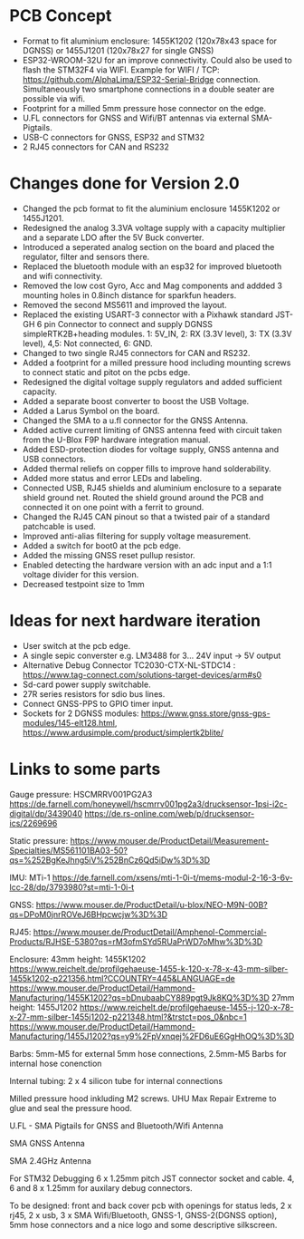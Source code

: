 # PCB Concept
- Format to fit aluminium enclosure: 1455K1202 (120x78x43 space for DGNSS)  or 1455J1201 (120x78x27 for single GNSS)
- ESP32-WROOM-32U for an improve connectivity. Could also be used to flash the STM32F4 via WIFI. Example for WIFI / TCP: https://github.com/AlphaLima/ESP32-Serial-Bridge connection. Simultaneously two smartphone connections in a double seater are possible via wifi. 
- Footprint for a milled 5mm pressure hose connector on the edge.
- U.FL connectors for GNSS and Wifi/BT antennas via external SMA-Pigtails.
- USB-C connectors for GNSS, ESP32 and STM32
- 2 RJ45 connectors for CAN and RS232

# Changes done for Version 2.0
- Changed the pcb format to fit the aluminium enclosure 1455K1202 or 1455J1201.
- Redesigned the analog 3.3VA voltage supply with a capacity multiplier and a separate LDO after the 5V Buck converter.
- Introduced a seperated analog section on the board and placed the regulator, filter and sensors there.
- Replaced the bluetooth module with an esp32 for improved bluetooth and wifi connectivity.
- Removed the low cost Gyro, Acc and Mag components and addded 3 mounting holes in 0.8inch distance for sparkfun headers.
- Removed the second MS5611 and improved the layout.
- Replaced the existing USART-3 connector with a Pixhawk standard JST-GH 6 pin Connector to connect and supply DGNSS simpleRTK2B+heading modules. 1: 5V_IN, 2: RX (3.3V level), 3: TX (3.3V level), 4,5: Not connected, 6: GND.
- Changed to two single RJ45 connectors for CAN and RS232.
- Added a footprint for a milled pressure hood including mounting screws to connect static and pitot on the pcbs edge.
- Redesigned the digital voltage supply regulators and added sufficient capacity.
- Added a separate boost converter to boost the USB Voltage.
- Added a Larus Symbol on the board.
- Changed the SMA to a u.fl connector for the GNSS Antenna.
- Added active current limiting of GNSS antenna feed with circuit taken from the U-Blox F9P hardware integration manual.
- Added ESD-protection diodes for voltage supply, GNSS antenna and USB connectors.
- Added thermal reliefs on copper fills to improve hand solderability.
- Added more status and error LEDs and labeling.
- Connected USB, RJ45 shields and aluminium enclosure to a separate shield ground net. Routed the shield ground around the PCB and connected it on one point with a ferrit to ground. 
- Changed the RJ45 CAN pinout so that a twisted pair of a standard patchcable is used.
- Improved anti-alias filtering for supply voltage measurement.
- Added a switch for boot0 at the pcb edge.
- Added the missing GNSS reset pullup resistor.
- Enabled detecting the hardware version with an adc input and a 1:1 voltage divider for this version.
- Decreased testpoint size to 1mm


# Ideas for next hardware iteration
- User switch at the pcb edge.
- A single sepic converster e.g. LM3488 for 3... 24V input  -> 5V output
- Alternative Debug Connector TC2030-CTX-NL-STDC14 : https://www.tag-connect.com/solutions-target-devices/arm#s0
- Sd-card power supply switchable.
- 27R series resistors for sdio bus lines. 
- Connect GNSS-PPS to GPIO timer input. 
- Sockets for 2 DGNSS modules: https://www.gnss.store/gnss-gps-modules/145-elt128.html,  https://www.ardusimple.com/product/simplertk2blite/


# Links to some parts
Gauge pressure: HSCMRRV001PG2A3
https://de.farnell.com/honeywell/hscmrrv001pg2a3/drucksensor-1psi-i2c-digital/dp/3439040
https://de.rs-online.com/web/p/drucksensor-ics/2269696

Static pressure:
https://www.mouser.de/ProductDetail/Measurement-Specialties/MS561101BA03-50?qs=%252BgKeJhng5iV%252BnCz6Qd5iDw%3D%3D

IMU:  MTi-1
https://de.farnell.com/xsens/mti-1-0i-t/mems-modul-2-16-3-6v-lcc-28/dp/3793980?st=mti-1-0i-t

GNSS:
https://www.mouser.de/ProductDetail/u-blox/NEO-M9N-00B?qs=DPoM0jnrROVeJ6BHpcwcjw%3D%3D

RJ45:
https://www.mouser.de/ProductDetail/Amphenol-Commercial-Products/RJHSE-5380?qs=rM3ofmSYd5RUaPrWD7oMhw%3D%3D

Enclosure:
43mm height: 1455K1202 https://www.reichelt.de/profilgehaeuse-1455-k-120-x-78-x-43-mm-silber-1455k1202-p221356.html?CCOUNTRY=445&LANGUAGE=de
https://www.mouser.de/ProductDetail/Hammond-Manufacturing/1455K1202?qs=bDnubaabCY889pgt9Jk8KQ%3D%3D
27mm height: 1455J1202 https://www.reichelt.de/profilgehaeuse-1455-j-120-x-78-x-27-mm-silber-1455j1202-p221348.html?&trstct=pos_0&nbc=1
https://www.mouser.de/ProductDetail/Hammond-Manufacturing/1455J1202?qs=y9%2FpVxnqej%2FD6uE6GgHhOQ%3D%3D

Barbs: 
5mm-M5 for external 5mm hose connections, 2.5mm-M5 Barbs for internal hose conenction

Internal tubing: 2 x 4 silicon tube for internal connections

Milled pressure hood inkluding M2 screws. UHU Max Repair Extreme to glue and seal the pressure hood.

U.FL  - SMA Pigtails  for GNSS and Bluetooth/Wifi Antenna

SMA GNSS Antenna

SMA 2.4GHz Antenna

For STM32 Debugging 6 x 1.25mm pitch JST connector socket and cable. 4, 6 and 8 x 1.25mm for auxilary debug connectors. 

To be designed: front and back cover pcb with openings for status leds, 2 x rj45, 2 x usb, 3 x SMA Wifi/Bluetooth, GNSS-1, GNSS-2(DGNSS option), 5mm hose connectors and a nice logo and some descriptive silkscreen.     


